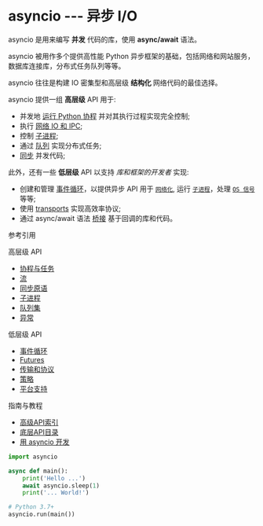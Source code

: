 # asyncio --- 异步 I/O

asyncio 是用来编写 **并发** 代码的库，使用 **async/await** 语法。

asyncio 被用作多个提供高性能 Python 异步框架的基础，包括网络和网站服务，数据库连接库，分布式任务队列等等。

asyncio 往往是构建 IO 密集型和高层级 **结构化** 网络代码的最佳选择。

asyncio 提供一组 **高层级** API 用于:

- 并发地 [运行 Python 协程](https://docs.python.org/zh-cn/3/library/asyncio-task.html#coroutine) 并对其执行过程实现完全控制;
- 执行 [网络 IO 和 IPC](https://docs.python.org/zh-cn/3/library/asyncio-stream.html#asyncio-streams);
- 控制 [子进程](https://docs.python.org/zh-cn/3/library/asyncio-subprocess.html#asyncio-subprocess);
- 通过 [队列](https://docs.python.org/zh-cn/3/library/asyncio-queue.html#asyncio-queues) 实现分布式任务;
- [同步](https://docs.python.org/zh-cn/3/library/asyncio-sync.html#asyncio-sync) 并发代码;

此外，还有一些 **低层级** API 以支持 *库和框架的开发者* 实现:

- 创建和管理 [事件循环](https://docs.python.org/zh-cn/3/library/asyncio-eventloop.html#asyncio-event-loop)，以提供异步 API 用于 [`网络化`](https://docs.python.org/zh-cn/3/library/asyncio-eventloop.html#asyncio.loop.create_server), 运行 [`子进程`](https://docs.python.org/zh-cn/3/library/asyncio-eventloop.html#asyncio.loop.subprocess_exec)，处理 [`OS 信号`](https://docs.python.org/zh-cn/3/library/asyncio-eventloop.html#asyncio.loop.add_signal_handler) 等等;
- 使用 [transports](https://docs.python.org/zh-cn/3/library/asyncio-protocol.html#asyncio-transports-protocols) 实现高效率协议;
- 通过 async/await 语法 [桥接](https://docs.python.org/zh-cn/3/library/asyncio-future.html#asyncio-futures) 基于回调的库和代码。

参考引用

高层级 API

- [协程与任务](https://docs.python.org/zh-cn/3/library/asyncio-task.html)
- [流](https://docs.python.org/zh-cn/3/library/asyncio-stream.html)
- [同步原语](https://docs.python.org/zh-cn/3/library/asyncio-sync.html)
- [子进程](https://docs.python.org/zh-cn/3/library/asyncio-subprocess.html)
- [队列集](https://docs.python.org/zh-cn/3/library/asyncio-queue.html)
- [异常](https://docs.python.org/zh-cn/3/library/asyncio-exceptions.html)

低层级 API

- [事件循环](https://docs.python.org/zh-cn/3/library/asyncio-eventloop.html)
- [Futures](https://docs.python.org/zh-cn/3/library/asyncio-future.html)
- [传输和协议](https://docs.python.org/zh-cn/3/library/asyncio-protocol.html)
- [策略](https://docs.python.org/zh-cn/3/library/asyncio-policy.html)
- [平台支持](https://docs.python.org/zh-cn/3/library/asyncio-platforms.html)

指南与教程

- [高级API索引](https://docs.python.org/zh-cn/3/library/asyncio-api-index.html)
- [底层API目录](https://docs.python.org/zh-cn/3/library/asyncio-llapi-index.html)
- [用 asyncio 开发](https://docs.python.org/zh-cn/3/library/asyncio-dev.html)

```python
import asyncio

async def main():
    print('Hello ...')
    await asyncio.sleep(1)
    print('... World!')

# Python 3.7+
asyncio.run(main())
```